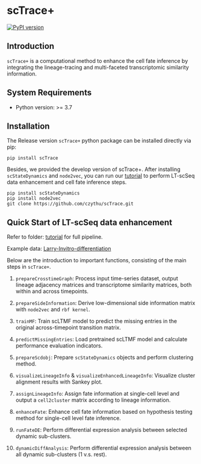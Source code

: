 # scTrace+

[![PyPI version](https://badge.fury.io/py/scTrace.svg)](https://pypi.org/project/scTrace/)

## Introduction
`scTrace+` is a computational method to enhance the cell fate inference by integrating the lineage-tracing and multi-faceted transcriptomic similarity information.

## System Requirements
- Python version: >= 3.7

## Installation

The Release version `scTrace+` python package can be installed directly via pip:
```
pip install scTrace
```

Besides, we provided the develop version of scTrace+. After installing `scStateDynamics` and `node2vec`,
you can run our [tutorial](https://github.com/czythu/scTrace/tree/main/tutorial) 
to perform LT-scSeq data enhancement and cell fate inference steps.
```
pip install scStateDynamics
pip install node2vec
git clone https://github.com/czythu/scTrace.git
```

## Quick Start of LT-scSeq data enhancement

Refer to folder: [tutorial](https://github.com/czythu/scTrace/tree/main/tutorial) for full pipeline.

Example data: [Larry-Invitro-differentiation](https://cloud.tsinghua.edu.cn/f/045017a16a804ea982c2/?dl=1)

Below are the introduction to important functions, consisting of the main steps in `scTrace+`.

1. `prepareCrosstimeGraph`: Process input time-series dataset, output lineage adjacency matrices
and transcriptome similarity matrices, both within and across timepoints.

2. `prepareSideInformation`: Derive low-dimensional side information matrix with `node2vec` and `rbf kernel`.

3. `trainMF`: Train scLTMF model to predict the missing entries in the original across-timepoint transition matrix.

4. `predictMissingEntries`: Load pretrained scLTMF model and calculate performance evaluation indicators.

5. `prepareScdobj`: Prepare `scStateDynamics` objects and perform clustering method.

6. `visualizeLineageInfo` & `visualizeEnhancedLineageInfo`: Visualize cluster alignment results with Sankey plot. 

7. `assignLineageInfo`: Assign fate information at single-cell level and output a `cell2cluster` matrix according to lineage information.

8. `enhanceFate`: Enhance cell fate information based on hypothesis testing method for single-cell level fate inference.

9. `runFateDE`: Perform differential expression analysis between selected dynamic sub-clusters.

10. `dynamicDiffAnalysis`: Perform differential expression analysis between all dynamic sub-clusters (1 v.s. rest).

